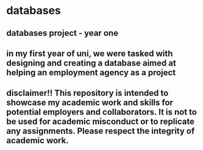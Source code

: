 # databases
databases project - year one 
------
in my first year of uni, we were tasked with designing and creating a database aimed at helping an employment agency as a project
------
disclaimer!!
This repository is intended to showcase my academic work and skills for potential employers and collaborators. It is not to be used for academic misconduct or to replicate any assignments. Please respect the integrity of academic work.
------
